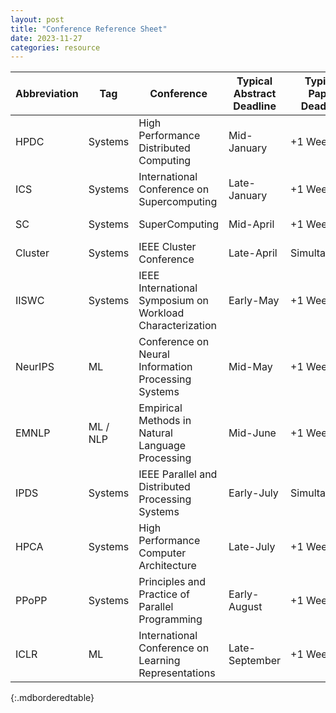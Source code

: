 ```yaml
---
layout: post
title: "Conference Reference Sheet"
date: 2023-11-27
categories: resource
---
```


| Abbreviation | Tag      | Conference                                                | Typical Abstract Deadline | Typical Paper Deadline | Sample Conference Website |
|--------------|----------|-----------------------------------------------------------|---------------------------|------------------------|---------------------------|
| HPDC         | Systems  | High Performance Distributed Computing                    | Mid-January               | +1 Week                | [https://hpdc.org](https://hpdc.org) |
| ICS          | Systems  | International Conference on Supercomputing                | Late-January              | +1 Week                | [https://ics-conference.org](https://ics-conference.org) |
| SC           | Systems  | SuperComputing                                            | Mid-April                 | +1 Week                | [https://sc23.supercomputing.org](https://sc23.supercomputing.org) |
| Cluster      | Systems  | IEEE Cluster Conference                                   | Late-April                | Simultaneous           | [https://clustercomp.org/](https://clustercomp.org/) |
| IISWC        | Systems  | IEEE International Symposium on Workload Characterization | Early-May                 | +1 Week                | [https://iiswc.org/iiswc2024/](https://iiswc.org/iiswc2024/) |
| NeurIPS      | ML       | Conference on Neural Information Processing Systems       | Mid-May                   | +1 Week                | [https://neurips.cc](https://neurips.cc) |
| EMNLP        | ML / NLP | Empirical Methods in Natural Language Processing          | Mid-June                  | +1 Week                | [https://2023.emnlp.org/](https://2023.emnlp.org/) |
| IPDS         | Systems  | IEEE Parallel and Distributed Processing Systems          | Early-July                | Simultaneous           | [https://computer.org/csdl/journal/td](https://computer.org/csdl/journal/td) |
| HPCA         | Systems  | High Performance Computer Architecture                    | Late-July                 | +1 Week                | [https://hpca-conf.org/](https://hpca-conf.org/) |
| PPoPP        | Systems  | Principles and Practice of Parallel Programming           | Early-August              | +1 Week                | [https://sigplan.org/Conferences/PPOPP](https://sigplan.org/Conferences/PPOPP) |
| ICLR         | ML       | International Conference on Learning Representations      | Late-September            | +1 Week                | [https://iclr.cc](https://iclr.cc) |
{:.mdborderedtable}

